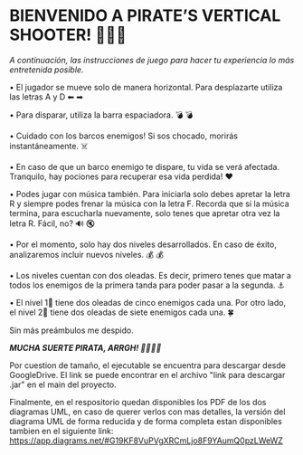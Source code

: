 # **BIENVENIDO A PIRATE’S VERTICAL SHOOTER!** 💎💎💎

_A continuación, las instrucciones de juego para hacer tu experiencia lo más entretenida posible._ 

•	El jugador se mueve solo de manera horizontal. 
Para desplazarte utiliza las letras A y D ⬅ ➡

•	Para disparar, utiliza la barra espaciadora. 💣 💣

•	Cuidado con los barcos enemigos! Si sos chocado, morirás instantáneamente. ☠️
 
•	En caso de que un barco enemigo te dispare, tu vida se verá afectada. Tranquilo, hay pociones para recuperar esa vida perdida! ❤

•	Podes jugar con música también. Para iniciarla solo debes apretar la letra R y siempre podes frenar la música con la letra F. 
Recorda que si la música termina, para escucharla nuevamente, solo tenes que apretar otra vez la letra R. Fácil, no? 🔊 🔇

•	Por el momento, solo hay dos niveles desarrollados. En caso de éxito, analizaremos incluir nuevos niveles. 💰 💰

•	Los niveles cuentan con dos oleadas. Es decir, primero tenes que matar a todos los enemigos de la primera tanda para poder pasar a la segunda. ⚓

•	El nivel 1⃣  tiene dos oleadas de cinco enemigos cada una. Por otro lado, el nivel 2⃣  tiene dos oleadas de siete enemigos cada una. 🍀

Sin más preámbulos me despido.

**_MUCHA SUERTE PIRATA, ARRGH! 🏴‍☠️🏴‍☠️_**


Por cuestion de tamaño, el ejecutable se encuentra para descargar desde GoogleDrive. El link se puede encontrar en el archivo
"link para descargar .jar" en el main del proyecto. 

Finalmente, en el respositorio quedan disponibles los PDF de los dos diagramas UML, en caso de querer verlos con mas detalles, 
la versión del diagrama UML de forma reducida y de forma completa estan disponibles tambien en el siguiente link: https://app.diagrams.net/#G19KF8VuPVgXRCmLjo8F9YAumQ0pzLWeWZ

